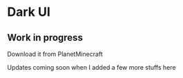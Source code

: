 <h1>Dark UI</h1>
<h2>Work in progress</h2>

Download it from PlanetMinecraft

Updates coming soon when I added a few more stuffs here
